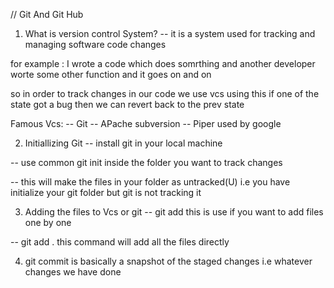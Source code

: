 // Git And Git Hub

1. What is version control System?
-- it is a system used for tracking and managing software code changes

for example : I wrote a code which does somrthing and another developer worte some other function and it goes on and on

so in order to track changes in our code we use vcs using this if one of the state got a bug then we can revert back to the prev state

Famous Vcs:
-- Git
-- APache subversion
-- Piper used by google

2. Initiallizing Git
-- install git in your local machine

-- use common git init inside the folder you want to track changes

-- this will make the files in your folder as untracked(U) i.e you have initialize your git folder but git is not tracking it

3. Adding the files to Vcs or git
-- git add <file Name>
this is use if you want to add files one by one

-- git add . this command will add all the files directly

4. git commit is basically a snapshot of the staged changes i.e whatever changes we have done